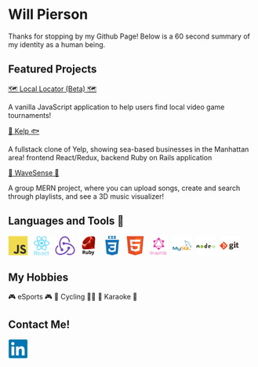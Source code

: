 
<h1>Will Pierson</h1>
<p>Thanks for stopping by my Github Page! Below is a 60 second summary of my identity as a human being.</p>

<h2>Featured Projects</h2>

<a href="https://willcpierson.github.io/local-locator-app/"> 🗺️ Local Locator (Beta) 🗺️</a>
<p>A vanilla JavaScript application to help users find local video game tournaments!</p>

<a href="https://willcpierson.github.io/local-locator-app/">🎣 Kelp 🐟</a>
<p>A fullstack clone of Yelp, showing sea-based businesses in the Manhattan area! frontend React/Redux, backend Ruby on Rails application</p>

<a href="https://willcpierson.github.io/local-locator-app/"> 🎵 WaveSense 🎼 </a>
<p>A group MERN project, where you can upload songs, create and search through playlists, and see a 3D music visualizer!</p>


<h2>Languages and Tools 🔧</h2>

<div>
  <img src="https://github.com/devicons/devicon/blob/master/icons/javascript/javascript-original.svg" title="JavaScript" alt="JavaScript" width="40" height="40"/>&nbsp;
  <img src="https://github.com/devicons/devicon/blob/master/icons/react/react-original-wordmark.svg" title="React" alt="React" width="40" height="40"/>&nbsp;
  <img src="https://github.com/devicons/devicon/blob/master/icons/redux/redux-original.svg" title="Redux" alt="Redux " width="40" height="40"/>&nbsp;
  <img src="https://github.com/devicons/devicon/blob/master/icons/ruby/ruby-original-wordmark.svg" title="Ruby" alt="Ruby" width="40" height="40"/>&nbsp;
  <img src="https://github.com/devicons/devicon/blob/master/icons/css3/css3-plain-wordmark.svg"  title="CSS3" alt="CSS" width="40" height="40"/>&nbsp;
  <img src="https://github.com/devicons/devicon/blob/master/icons/html5/html5-original.svg" title="HTML5" alt="HTML" width="40" height="40"/>&nbsp;
  <img src="https://github.com/devicons/devicon/blob/master/icons/graphql/graphql-plain-wordmark.svg" title="GraphQL" alt="GraphQL" width="40" height="40"/>&nbsp;
  <img src="https://github.com/devicons/devicon/blob/master/icons/mysql/mysql-original-wordmark.svg" title="MySQL"  alt="MySQL" width="40" height="40"/>&nbsp;
  <img src="https://github.com/devicons/devicon/blob/master/icons/nodejs/nodejs-original-wordmark.svg" title="NodeJS" alt="NodeJS" width="40" height="40"/>&nbsp;
  <img src="https://github.com/devicons/devicon/blob/master/icons/git/git-original-wordmark.svg" title="Git" **alt="Git" width="40" height="40"/>
</div>

<h2>My Hobbies</h2>
<p> 🎮 eSports 🎮 🚴 Cycling 🚴‍♂️ 🎤 Karaoke 🎤</p>

<h2>Contact Me!</h2>
<a href="https://www.linkedin.com/in/will-pierson-63a86318a/"><img src="https://github.com/devicons/devicon/blob/master/icons/linkedin/linkedin-original.svg" title="LinkedIn" alt="LinkedIn" height="40" width="40"></a>
<!--
**willcpierson/willcpierson** is a ✨ _special_ ✨ repository because its `README.md` (this file) appears on your GitHub profile.

Here are some ideas to get you started:


- 🔭 I’m currently working on ...
- 🌱 I’m currently learning ...
- 👯 I’m looking to collaborate on ...
- 🤔 I’m looking for help with ...
- 💬 Ask me about ...
- 📫 How to reach me: ...
- 😄 Pronouns: ...
- ⚡ Fun fact: ...
-->
